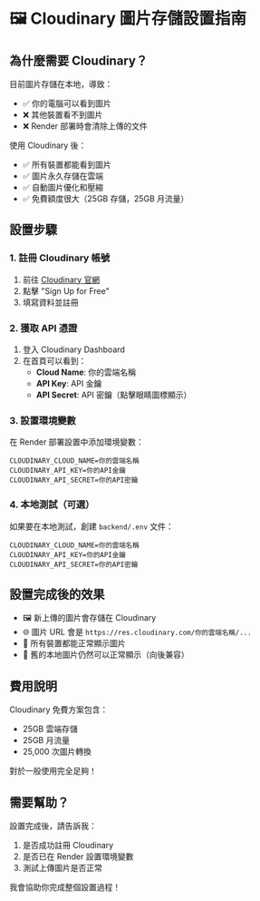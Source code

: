 # 🖼️ Cloudinary 圖片存儲設置指南

## 為什麼需要 Cloudinary？

目前圖片存儲在本地，導致：
- ✅ 你的電腦可以看到圖片
- ❌ 其他裝置看不到圖片
- ❌ Render 部署時會清除上傳的文件

使用 Cloudinary 後：
- ✅ 所有裝置都能看到圖片
- ✅ 圖片永久存儲在雲端
- ✅ 自動圖片優化和壓縮
- ✅ 免費額度很大（25GB 存儲，25GB 月流量）

## 設置步驟

### 1. 註冊 Cloudinary 帳號

1. 前往 [Cloudinary 官網](https://cloudinary.com/)
2. 點擊 "Sign Up for Free"
3. 填寫資料並註冊

### 2. 獲取 API 憑證

1. 登入 Cloudinary Dashboard
2. 在首頁可以看到：
   - **Cloud Name**: 你的雲端名稱
   - **API Key**: API 金鑰
   - **API Secret**: API 密鑰（點擊眼睛圖標顯示）

### 3. 設置環境變數

在 Render 部署設置中添加環境變數：

```
CLOUDINARY_CLOUD_NAME=你的雲端名稱
CLOUDINARY_API_KEY=你的API金鑰
CLOUDINARY_API_SECRET=你的API密鑰
```

### 4. 本地測試（可選）

如果要在本地測試，創建 `backend/.env` 文件：

```env
CLOUDINARY_CLOUD_NAME=你的雲端名稱
CLOUDINARY_API_KEY=你的API金鑰
CLOUDINARY_API_SECRET=你的API密鑰
```

## 設置完成後的效果

- 🖼️ 新上傳的圖片會存儲在 Cloudinary
- 🌐 圖片 URL 會是 `https://res.cloudinary.com/你的雲端名稱/...`
- 📱 所有裝置都能正常顯示圖片
- 🔄 舊的本地圖片仍然可以正常顯示（向後兼容）

## 費用說明

Cloudinary 免費方案包含：
- 25GB 雲端存儲
- 25GB 月流量
- 25,000 次圖片轉換

對於一般使用完全足夠！

## 需要幫助？

設置完成後，請告訴我：
1. 是否成功註冊 Cloudinary
2. 是否已在 Render 設置環境變數
3. 測試上傳圖片是否正常

我會協助你完成整個設置過程！